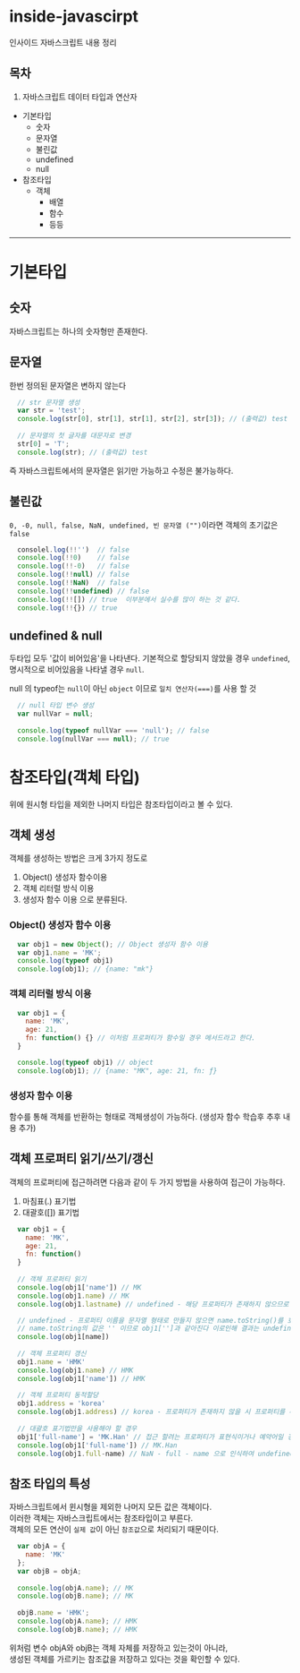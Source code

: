 # inside-javascirpt
인사이드 자바스크립트 내용 정리

## 목차
1. 자바스크립트 데이터 타입과 연산자
* 기본타입
  - 숫자
  - 문자열
  - 불린값
  - undefined
  - null
* 참조타입
  - 객체
    + 배열
    + 함수
    + 등등

---
# 기본타입
## 숫자
 자바스크립트는 하나의 숫자형만 존재한다.
## 문자열
  한번 정의된 문자열은 변하지 않는다
  ```javascript
    // str 문자열 생성
    var str = 'test';
    console.log(str[0], str[1], str[1], str[2], str[3]); // (출력값) test
    
    // 문자열의 첫 글자를 대문자로 변경
    str[0] = 'T';
    console.log(str); // (출력값) test
  ```
  즉 자바스크립트에서의 문자열은 읽기만 가능하고 수정은 불가능하다.
## 불린값
`0, -0, null, false, NaN, undefined, 빈 문자열 ("")`이라면 객체의 초기값은 `false`
```javascript
  consolel.log(!!'')  // false
  console.log(!!0)    // false
  console.log(!!-0)   // false
  console.log(!!null) // false
  console.log(!!NaN)  // false
  console.log(!!undefined) // false
  console.log(!![]) // true  이부분에서 실수를 많이 하는 것 같다.
  console.log(!!{}) // true
```
## undefined & null
  두타입 모두 '값이 비어있음'을 나타낸다.
  기본적으로 할당되지 않았을 경우 `undefined`, 명시적으로 비어있음을 나타낼 경우 `null`.
  
  null 의 typeof는 `null`이 아닌 `object` 이므로 `일치 연산자(===)`를 사용 할 것
  ```javascript
    // null 타입 변수 생성
    var nullVar = null;
    
    console.log(typeof nullVar === 'null'); // false
    console.log(nullVar === null); // true
  ```
# 참조타입(객체 타입)
  위에 원시형 타입을 제외한 나머지 타입은 참조타입이라고 볼 수 있다.
## 객체 생성
  객체를 생성하는 방법은 크게 3가지 정도로
  1. Object() 생성자 함수이용
  2. 객체 리터럴 방식 이용
  3. 생성자 함수 이용
  으로 분류된다.
### Object() 생성자 함수 이용
```javascript
  var obj1 = new Object(); // Object 생성자 함수 이용
  var obj1.name = 'MK';
  console.log(typeof obj1)
  console.log(obj1); // {name: "mk"}
```
### 객체 리터럴 방식 이용
```javascript
  var obj1 = {
    name: 'MK',
    age: 21,
    fn: function() {} // 이처럼 프로퍼티가 함수일 경우 메서드라고 한다.
  }

  console.log(typeof obj1) // object
  console.log(obj1); // {name: "MK", age: 21, fn: ƒ}
```
### 생성자 함수 이용
함수를 통해 객체를 반환하는 형태로 객체생성이 가능하다.
(생성자 함수 학습후 추후 내용 추가)

## 객체 프로퍼티 읽기/쓰기/갱신
객체의 프로퍼티에 접근하려면 다음과 같이 두 가지 방법을 사용하여 접근이 가능하다.
1. 마침표(.) 표기법
2. 대괄호([]) 표기법

```javascript
  var obj1 = {
    name: 'MK',
    age: 21,
    fn: function()
  }
  
  // 객체 프로퍼티 읽기
  console.log(obj1['name']) // MK
  console.log(obj1.name) // MK
  console.log(obj1.lastname) // undefined - 해당 프로퍼티가 존재하지 않으므로 undefined가 출력된다.

  // undefined - 프로퍼티 이름을 문자열 형태로 만들지 않으면 name.toString()를 호출하게 되는데,
  // name.toString의 값은 '' 이므로 obj1['']과 같아진다 이로인해 결과는 undefinde
  console.log(obj1[name])
  
  // 객체 프로퍼티 갱신
  obj1.name = 'HMK'
  console.log(obj1.name) // HMK
  console.log(obj1['name']) // HMK
  
  // 객체 프로퍼티 동적할당
  obj1.address = 'korea'
  console.log(obj1.address) // korea - 프로퍼티가 존재하지 않을 시 프로퍼티를 추가하여 korea 라는 값을 할당했다.
  
  // 대괄호 표기법만을 사용해야 할 경우
  obj1['full-name'] = 'MK.Han' // 접근 할려는 프로퍼티가 표현식이거나 예약어일 경우 대괄호 표기법만을 사용해야 한다.
  console.log(obj1['full-name']) // MK.Han
  console.log(obj1.full-name) // NaN - full - name 으로 인식하여 undefined - undefined = NaN
```
## 참조 타입의 특성
자바스크립트에서 윈시형을 제외한 나머지 모든 값은 객체이다.<br>
이러한 객체는 자바스크립트에서는 참조타입이고 부른다.<br>
객체의 모든 연산이 `실제 값`이 아닌 `참조값`으로 처리되기 때문이다.
```javascript
  var objA = {
    name: 'MK'
  };
  var objB = objA;
  
  console.log(objA.name); // MK
  console.log(objB.name); // MK
  
  objB.name = 'HMK';
  console.log(objA.name); // HMK
  console.log(objB.name); // HMK
```
위처럼 변수 objA와 objB는 객체 자체를 저장하고 있는것이 아니라,<br>
생성된 객체를 가르키는 참조값을 저장하고 있다는 것을 확인할 수 있다.
